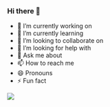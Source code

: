 ### Hi there 👋

- 🔭 I’m currently working on 
- 🌱 I’m currently learning 
- 👯 I’m looking to collaborate on 
- 🤔 I’m looking for help with 
- 💬 Ask me about 
- 📫 How to reach me
- 😄 Pronouns
- ⚡ Fun fact

![](https://github-readme-stats.vercel.app/api?username=FMercurYG&show_icons=true&theme=dark&count_private=true)
